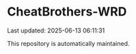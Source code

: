 # CheatBrothers-WRD

Last updated: 2025-06-13 06:11:31

This repository is automatically maintained.
